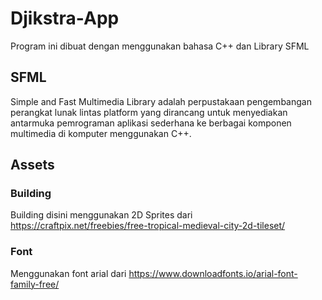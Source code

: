 # Djikstra-App
Program ini dibuat dengan menggunakan bahasa C++ dan Library SFML

## SFML
Simple and Fast Multimedia Library adalah perpustakaan pengembangan perangkat lunak lintas platform yang dirancang untuk menyediakan antarmuka pemrograman aplikasi sederhana ke berbagai komponen multimedia di komputer menggunakan C++.

## Assets

### Building
Building disini menggunakan 2D Sprites dari https://craftpix.net/freebies/free-tropical-medieval-city-2d-tileset/

### Font
Menggunakan font arial dari https://www.downloadfonts.io/arial-font-family-free/

